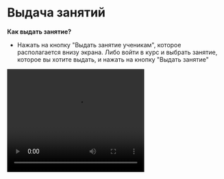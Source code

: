 # Выдача занятий

**Как выдать занятие?**

- Нажать на кнопку "Выдать занятие ученикам", которое располагается внизу экрана. Либо войти в курс и выбрать занятие, которое вы хотите выдать, и нажать на кнопку "Выдать занятие"


<video width="320" height="240" controls=true src="https://s3-eu-west-1.amazonaws.com/edu-prod/video/help_videos/8.mp4" type="video/mp4" />